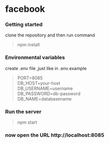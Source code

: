# facebook

### Getting started
clone the repository and then run command

> npm install 

### Environmental variables
create .env file  ,just like in .env.example

> PORT=8085<br>
> DB_HOST=your-host<br>
> DB_USERNAME=username<br>
> DB_PASSWORD=db-password<br>
>DB_NAME=databasename

###  Run the server
> npm start

### now open the URL  http://localhost:8085



